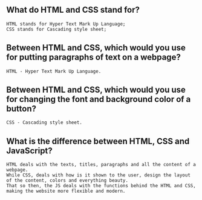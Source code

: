 ## What do HTML and CSS stand for?
    HTML stands for Hyper Text Mark Up Language;
    CSS stands for Cascading style sheet;

## Between HTML and CSS, which would you use for putting paragraphs of text on a webpage?
    HTML - Hyper Text Mark Up Language.

## Between HTML and CSS, which would you use for changing the font and background color of a button?
    CSS - Cascading style sheet.

## What is the difference between HTML, CSS and JavaScript?
    HTML deals with the texts, titles, paragraphs and all the content of a webpage. 
    While CSS, deals with how is it shown to the user, design the layout of the content, colors and everything beauty. 
    That so then, the JS deals with the functions behind the HTML and CSS, making the website more flexible and modern. 